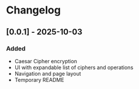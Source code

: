 # Changelog

## [0.0.1] - 2025-10-03

### Added

* Caesar Cipher encryption
* UI with expandable list of ciphers and operations
* Navigation and page layout
* Temporary README